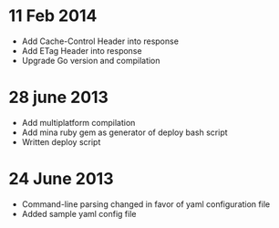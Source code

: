 # 11 Feb 2014

* Add Cache-Control Header into response
* Add ETag Header into response
* Upgrade Go version and compilation

# 28 june 2013

* Add multiplatform compilation
* Add mina ruby gem as generator of deploy bash script
* Written deploy script

# 24 June 2013

* Command-line parsing changed in favor of yaml configuration file
* Added sample yaml config file

